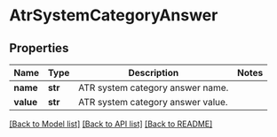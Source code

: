 # AtrSystemCategoryAnswer

## Properties
Name | Type | Description | Notes
------------ | ------------- | ------------- | -------------
**name** | **str** | ATR system category answer name. | 
**value** | **str** | ATR system category answer value. | 

[[Back to Model list]](../README.md#documentation-for-models) [[Back to API list]](../README.md#documentation-for-api-endpoints) [[Back to README]](../README.md)

